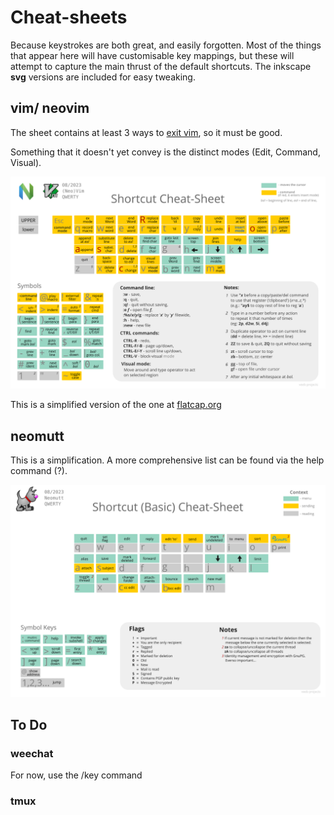 

# Cheat-sheets

Because keystrokes are both great, and easily forgotten. Most of the things that appear here will have customisable key mappings, but these will attempt to capture the main thrust of the default shortcuts. The inkscape **svg** versions are included for easy tweaking. 

## vim/ neovim

The sheet contains at least 3 ways to [exit vim](https://thenewstack.io/how-do-you-exit-vim-a-newbie-question-turned-tech-meme/), so it must be good.

Something that it doesn't yet convey is the distinct modes (Edit, Command, Visual).

![Vim Cheat-sheet](./vimcheatsheet.svg)

This is a simplified version of the one at [flatcap.org](https://flatcap.org/vim/)

## neomutt

This is a simplification. A more comprehensive list can be found via the help command (?).

![Neomutt Cheatsheet](./neomuttcheatsheet.svg)

## To Do

### weechat

For now, use the /key command
 
### tmux




